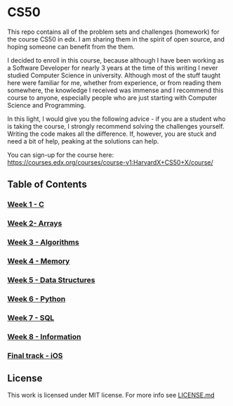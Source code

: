 # CS50

This repo contains all of the problem sets and challenges (homework) for the course CS50 in edx.
I am sharing them in the spirit of open source, and hoping someone can benefit from the them.

I decided to enroll in this course, because although I have been working as a Software Developer for nearly 3 years at the time of this writing
I never studied Computer Science in university. Although most of the stuff taught here were familiar for me, whether from experience, or from reading 
them somewhere, the knowledge I received was immense and I recommend this course to anyone, especially people who are just starting with Computer Science and Programming.

In this light, I would give you the following advice - if you are a student who is taking the course, I strongly recommend solving the challenges yourself.
Writing the code makes all the difference. If, however, you are stuck and need a bit of help, peaking at the solutions can help.

You can sign-up for the course here: https://courses.edx.org/courses/course-v1:HarvardX+CS50+X/course/

## Table of Contents

### [Week 1 - C](week-1)
### [Week 2- Arrays](week-2)
### [Week 3 - Algorithms](week-3)
### [Week 4 - Memory](week-4)
### [Week 5 - Data Structures](week-5)
### [Week 6 - Python](week-6)
### [Week 7 - SQL](week-7)
### [Week 8 - Information](week-8)

### [Final track - iOS](ios-track)

## License
This work is licensed under MIT license. For more info see [LICENSE.md](LICENSE.md)
